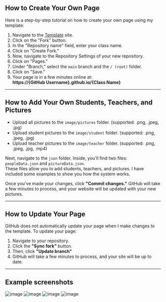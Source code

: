 ## How to Create Your Own Page  

Here is a step-by-step tutorial on how to create your own page using my template:  

1. Navigate to the [Template](https://github.com/Stoniye/Yearbook-Template) site.  
2. Click on the "Fork" button.  
3. In the "Repository name" field, enter your class name.  
4. Click on "Create Fork."  
5. Now, navigate to the Repository Settings of your new repository.  
6. Click on "Pages."  
7. Under "Branch," select the `main` branch and the `/ (root)` folder.  
8. Click on "Save."  
9. Your page is in a few minutes online at:  
   **https://{GitHub Username}.github.io/{Class Name}**  

---

## How to Add Your Own Students, Teachers, and Pictures  

- Upload all pictures to the `image/pictures` folder. (supported: .png, .jpeg, .jpg)
- Upload student pictures to the `image/student` folder. (supported: .png, .jpeg, .jpg)
- Upload teacher pictures to the `image/teacher` folder. (supported: .png, .jpeg, .jpg, .mp4) 

Next, navigate to the `json` folder. Inside, you'll find two files: `peopleData.json` and `pictureData.json`.  
These files allow you to add students, teachers, and pictures. I have included some examples to show you how the system works.  

Once you've made your changes, click **"Commit changes."** GitHub will take a few minutes to process, and your website will be updated with your new pictures.  

---

## How to Update Your Page  

GitHub does not automatically update your page when I make changes to the template. To update your page:  

1. Navigate to your repository.  
2. Click the **"Sync fork"** button.  
3. Then, click **"Update branch"**  
4. GitHub will take a few minutes to process, and your site will be up to date.

---

## Example screenshots
![image](https://github.com/user-attachments/assets/1a5990fa-26f4-42f1-9c7f-615012e60dac)
![image](https://github.com/user-attachments/assets/a058f1e2-5e24-4e41-b7ef-a5272126c981)
![image](https://github.com/user-attachments/assets/3c1fc59e-4ac2-4581-b9aa-9619adffc585)
![image](https://github.com/user-attachments/assets/ba499968-8ba0-4474-86f4-3bf95a37869b)


